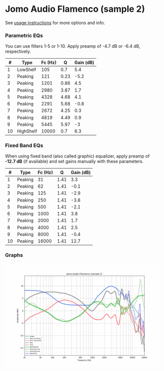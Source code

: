 # Jomo Audio Flamenco (sample 2)
See [usage instructions](https://github.com/jaakkopasanen/AutoEq#usage) for more options and info.

### Parametric EQs
You can use filters 1-5 or 1-10. Apply preamp of -4.7 dB or -6.4 dB, respectively.

|   # | Type      |   Fc (Hz) |    Q |   Gain (dB) |
|-----|-----------|-----------|------|-------------|
|   1 | LowShelf  |       105 | 0.7  |         5.4 |
|   2 | Peaking   |       121 | 0.23 |        -5.2 |
|   3 | Peaking   |      1201 | 0.86 |         4.5 |
|   4 | Peaking   |      2980 | 3.87 |         1.7 |
|   5 | Peaking   |      4328 | 4.68 |         4.1 |
|   6 | Peaking   |      2291 | 5.68 |        -0.8 |
|   7 | Peaking   |      2672 | 4.25 |         0.3 |
|   8 | Peaking   |      4819 | 4.49 |         0.9 |
|   9 | Peaking   |      5445 | 5.97 |        -3   |
|  10 | HighShelf |     10000 | 0.7  |         6.3 |

### Fixed Band EQs
When using fixed band (also called graphic) equalizer, apply preamp of **-12.7 dB** (if available) and set gains manually with these parameters.

|   # | Type    |   Fc (Hz) |    Q |   Gain (dB) |
|-----|---------|-----------|------|-------------|
|   1 | Peaking |        31 | 1.41 |         3.3 |
|   2 | Peaking |        62 | 1.41 |        -0.1 |
|   3 | Peaking |       125 | 1.41 |        -2.9 |
|   4 | Peaking |       250 | 1.41 |        -3.8 |
|   5 | Peaking |       500 | 1.41 |        -2.1 |
|   6 | Peaking |      1000 | 1.41 |         3.8 |
|   7 | Peaking |      2000 | 1.41 |         1.7 |
|   8 | Peaking |      4000 | 1.41 |         2.5 |
|   9 | Peaking |      8000 | 1.41 |        -0.4 |
|  10 | Peaking |     16000 | 1.41 |        12.7 |

### Graphs
![](./Jomo%20Audio%20Flamenco%20(sample%202).png)
